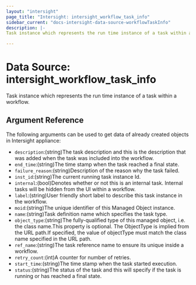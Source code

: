 ```yaml
---
layout: "intersight"
page_title: "Intersight: intersight_workflow_task_info"
sidebar_current: "docs-intersight-data-source-workflowTaskInfo"
description: |-
Task instance which represents the run time instance of a task within a workflow.

---
```


# Data Source: intersight_workflow_task_info
Task instance which represents the run time instance of a task within a workflow.

## Argument Reference
The following arguments can be used to get data of already created objects in Intersight appliance:
* `description`:(string)The task description and this is the description that was added when the task was included into the workflow.
* `end_time`:(string)The time stamp when the task reached a final state.
* `failure_reason`:(string)Description of the reason why the task failed.
* `inst_id`:(string)The current running task instance Id.
* `internal`:(bool)Denotes whether or not this is an internal task.  Internal tasks will be hidden from the UI within a workflow.
* `label`:(string)User friendly short label to describe this task instance in the workflow.
* `moid`:(string)The unique identifier of this Managed Object instance.
* `name`:(string)Task definition name which specifies the task type.
* `object_type`:(string)The fully-qualified type of this managed object, i.e. the class name.This property is optional. The ObjectType is implied from the URL path.If specified, the value of objectType must match the class name specified in the URL path.
* `ref_name`:(string)The task reference name to ensure its unique inside a workflow.
* `retry_count`:(int)A counter for number of retries.
* `start_time`:(string)The time stamp when the task started execution.
* `status`:(string)The status of the task and this will specify if the task is running or has reached a final state.
